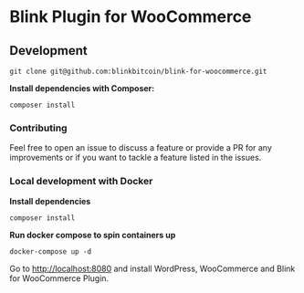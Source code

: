 # Blink Plugin for WooCommerce

## Development
```
git clone git@github.com:blinkbitcoin/blink-for-woocommerce.git
```

**Install dependencies with Composer:**
```
composer install
```

### Contributing
Feel free to open an issue to discuss a feature or provide a PR for any improvements or if you want to tackle a feature listed in the issues.

### Local development with Docker
**Install dependencies**
```
composer install
```

**Run docker compose to spin containers up**
```
docker-compose up -d
```
Go to [http://localhost:8080](http://localhost:8080) and install WordPress, WooCommerce and Blink for WooCommerce Plugin.
